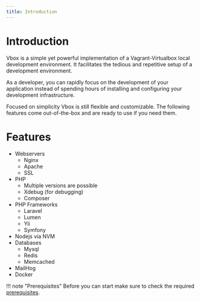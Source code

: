 ```yaml
---
title: Introduction
---
```

# Introduction
Vbox is a simple yet powerful implementation of a Vagrant-Virtualbox local
development environment. It facilitates the tedious and repetitive setup of a
development environment.

As a developer, you can rapidly focus on the development of your application
instead of spending hours of installing and configuring your development
infrastructure.

Focused on simplicity Vbox is still flexible and customizable. The following
features come out-of-the-box and are ready to use if you need them.

# Features
* Webservers
    * Nginx
    * Apache
    * SSL
* PHP
    * Multiple versions are possible
    * Xdebug (for debugging)
    * Composer
* PHP Frameworks
    * Laravel
    * Lumen
    * Yii
    * Symfony
* Nodejs via NVM
* Databases
    * Mysql
    * Redis
    * Memcached
* MailHog
* Docker

!!! note "Prerequisites"
    Before you can start make sure to check the required [prerequisites](prerequisites.md).
